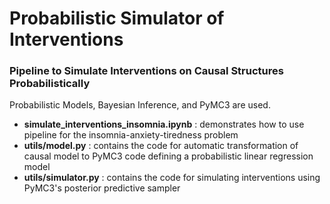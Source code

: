 # Probabilistic Simulator of Interventions

### Pipeline to Simulate Interventions on Causal Structures Probabilistically

Probabilistic Models, Bayesian Inference, and PyMC3 are used.

- **simulate_interventions_insomnia.ipynb** : demonstrates how to use pipeline for the insomnia-anxiety-tiredness problem
- **utils/model.py** : contains the code for automatic transformation of causal model to PyMC3 code defining a probabilistic linear regression model
- **utils/simulator.py** : contains the code for simulating interventions using PyMC3's posterior predictive sampler
